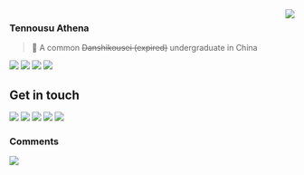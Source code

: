 <a href="#">
<img align="right" src="https://github-readme-stats.vercel.app/api?username=TennousuAthena&show_icons=true&title_color=fff&icon_color=ffef86&text_color=9f9f9f&bg_color=151515">
</a>

### Tennousu Athena

> 👦 A common <s>Danshikousei (expired)</s> undergraduate in China 

![](https://img.shields.io/badge/-PHP-777bb3?style=flat-square&logo=php&labelColor=777bb3&logoColor=fff) ![](https://img.shields.io/badge/-JavaScript-e5cd0c?style=flat-square&logo=JavaScript&labelColor=f7df1e&logoColor=000) ![](https://img.shields.io/badge/-HTML5-e34f26?style=flat-square&logo=HTML5&logoColor=fff) ![](https://img.shields.io/badge/-Python-356c99?style=flat-square&logo=python&labelColor=356c99&logoColor=fff)

## Get in touch

[![](https://img.shields.io/badge/-@_TennousuAthena-1ca0f1?style=flat-square&labelColor=1ca0f1&logo=twitter&logoColor=white)](https://twitter.com/_TennousuAthena) [![](https://img.shields.io/badge/-https://lemoe.cn-0e83cd?style=flat-square&logo=Blogger&logoColor=fff)](https://lemoe.cn) [![](https://img.shields.io/badge/-t.me/qingcaomc-3db6f1?style=flat-square&logo=Telegram&logoColor=2ca5e0)](https://t.me/s/qctech_news) [![](https://img.shields.io/badge/-@TennousuAthena@x61.uk-2f86d3?style=flat-square&logo=mastodon&logoColor=white&labelColor=2f86d3)](https://x61.uk/@TennousuAthena) ![](https://img.shields.io/badge/GnuPG-F5C652190F0A0F0F-informational?style=flat-square)

### Comments

<a href="https://chat.qmcmc.cn/room/@athena">
  
![](https://chat.qmcmc.cn/room/@athena/svg?width=600&height=100&limit=10&theme&fontSize=14&title=comments:%20~)
  
</a>
